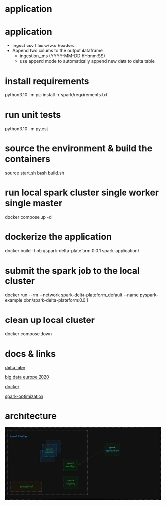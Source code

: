 # application
# application
* Ingest csv files w/w.o headers
* Append two colums to the output dataframe
  * ingestion_tms (YYYY-MM-DD HH:mm:SS)
  * use append mode to automatically append new data to delta table

# install requirements
python3.10 -m pip install -r spark/requirements.txt

# run unit tests
python3.10 -m pytest

# source the environment & build the containers
source start.sh
bash build.sh

# run local spark cluster single worker single master
docker compose up -d

# dockerize the application
docker build -t obn/spark-delta-plateform:0.0.1 spark-application/

# submit the spark job to the local cluster
docker run --rm --network spark-delta-plateform_default --name pyspark-example obn/spark-delta-plateform:0.0.1

# clean up local cluster
docker compose down

# docs & links
[delta lake](https://docs.delta.io/1.2.1/quick-start.html)

[big data europe 2020](https://github.com/big-data-europe)

[docker](https://docs.docker.com/reference/cli/docker/)

[spark-optimization](https://github.com/ivanovro/spark-optimization)


# architecture
![alt text](image.png)